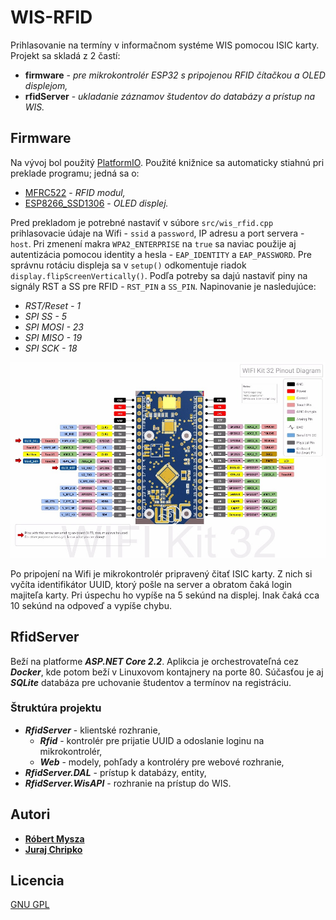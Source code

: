 # WIS-RFID

Prihlasovanie na termíny v informačnom systéme WIS pomocou ISIC karty. Projekt sa skladá z 2 častí:

* **firmware** - *pre mikrokontrolér ESP32 s pripojenou RFID čítačkou a OLED displejom,*
* **rfidServer** - *ukladanie záznamov študentov do databázy a prístup na WIS.*

## Firmware

Na vývoj bol použitý [PlatformIO](https://docs.platformio.org/en/latest/). Použité knižnice sa automaticky stiahnú pri preklade programu; jedná sa o:

* [MFRC522](https://github.com/miguelbalboa/rfid) - *RFID modul,*
* [ESP8266_SSD1306](https://github.com/ThingPulse/esp8266-oled-ssd1306) - *OLED displej.*

Pred prekladom je potrebné nastaviť v súbore `src/wis_rfid.cpp` prihlasovacie údaje na Wifi - `ssid` a `password`, IP adresu a port servera - `host`. Pri zmenení makra `WPA2_ENTERPRISE` na `true` sa naviac použije aj autentizácia pomocou identity a hesla - `EAP_IDENTITY` a `EAP_PASSWORD`. Pre správnu rotáciu displeja sa v `setup()` odkomentuje riadok `display.flipScreenVertically()`. Podľa potreby sa dajú nastaviť piny na signály RST a SS pre RFID - `RST_PIN` a `SS_PIN`. Napinovanie je nasledujúce:
 * *RST/Reset - 1*
 * *SPI SS - 5*
 * *SPI MOSI - 23*
 * *SPI MISO - 19*
 * *SPI SCK - 18*

![](firmware/ESP32-pinout.jpg)

Po pripojení na Wifi je mikrokontrolér pripravený čitať ISIC karty. Z nich si vyčíta identifikátor UUID, ktorý pošle na server a obratom čaká login majiteľa karty. Pri úspechu ho vypíše na 5 sekúnd na displej. Inak čaká cca 10 sekúnd na odpoveď a vypíše chybu.


## RfidServer

Beží na platforme ***ASP.NET Core 2.2***. Aplikcia je orchestrovateľná cez ***Docker***, kde potom beží v Linuxovom kontajnery na porte 80. Súčasťou je aj ***SQLite*** databáza pre uchovanie študentov a termínov na registráciu.

### Štruktúra projektu

* ***RfidServer*** - klientské rozhranie,
    * ***Rfid*** - kontrolér pre prijatie UUID a odoslanie loginu na mikrokontrolér,
    * ***Web*** - modely, pohľady a kontroléry pre webové rozhranie,
* ***RfidServer.DAL*** - prístup k databázy, entity,
* ***RfidServer.WisAPI*** - rozhranie na prístup do WIS.

## Autori

* **[Róbert Mysza](mailto:xmysza00@stud.fit.vutbr.cz)**
* **[Juraj Chripko](mailto:xchrip00@stud.fit.vutbr.cz)**

## Licencia

[GNU GPL](LICENSE)